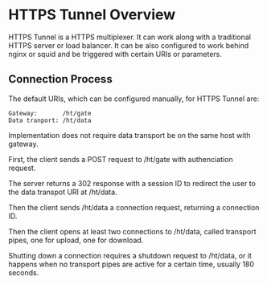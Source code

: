 HTTPS Tunnel Overview
=====================

HTTPS Tunnel is a HTTPS multiplexer. It can work along with a traditional HTTPS
server or load balancer. It can be also configured to work behind nginx or
squid and be triggered with certain URIs or parameters.

Connection Process
------------------

The default URIs, which can be configured manually, for HTTPS Tunnel are:

    Gateway:       /ht/gate
    Data tranport: /ht/data

Implementation does not require data transport be on the same host with gateway.

First, the client sends a POST request to /ht/gate with authenciation request.

The server returns a 302 response with a session ID to redirect the user to the
data transpot URI at /ht/data.

Then the client sends /ht/data a connection request, returning a connection ID.

Then the client opens at least two connections to /ht/data, called transport
pipes, one for upload, one for download.

Shutting down a connection requires a shutdown request to /ht/data, or it
happens when no transport pipes are active for a certain time, usually 180
seconds.
